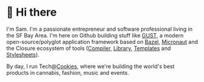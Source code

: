 # 👋 Hi there

I'm Sam. I'm a passionate entrepreneur and software professional living in the SF Bay Area. I'm here on Github building stuff like [GUST](https://github.com/sgammon/GUST), a modern
open-source/polyglot application framework based on [Bazel](bazelbuild/bazel), [Micronaut](micronaut-projects/micronaut) and the Closure ecosystem of tools
([Compiler](google/closure-compiler), [Library](google/closure-library), [Templates](google/closure-templates) and [Stylesheets](google/closure-stylesheets)).

By day, I run Tech@[Cookies](https://github.com/CookiesCo), where we're building the world's best products in cannabis, fashion, music and events.
